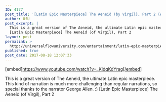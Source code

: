 ```yaml
---
ID: 4177
post_title: '[Latin Epic Masterpiece] The Aeneid (by Virgil), Part 2 (Audiobook)'
author: UfU
post_excerpt: |
  This is a great version of The Aeneid, the ultimate Latin epic masterpiece. This kind of narration is much more challenging than regular narrations, so special thanks to the narrator George Allen. :)
  [Latin Epic Masterpiece] The Aeneid (of Virgil), Part 2
layout: post
permalink: >
  http://universalflowuniversity.com/entertainment/latin-epic-masterpiece-the-aeneid-by-virgil-part-2-audiobook/
published: true
post_date: 2017-08-18 12:07:33
---
```

[embed]https://www.youtube.com/watch?v=_KidqKdYrag[/embed]<br>
<p>This is a great version of The Aeneid, the ultimate Latin epic masterpiece. This kind of narration is much more challenging than regular narrations, so special thanks to the narrator George Allen. :)
[Latin Epic Masterpiece] The Aeneid (of Virgil), Part 2</p>